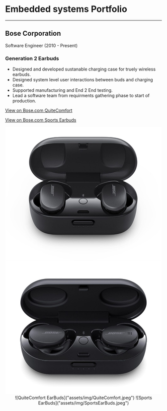 # Embedded systems Portfolio
---
## Bose Corporation
Software Engineer (2010 - Present)

### Generation 2 Earbuds

* Designed and developed sustanable charging case for truely wireless earbuds.
* Designed system level user interactions between buds and charging case.
* Supported manufacturing and End 2 End testing.
* Lead a software team from requirments gathering phase to start of production.

[View on Bose.com QuiteComfort](https://www.bose.com/en_us/products/headphones/earbuds/quietcomfort-earbuds.html#v=qc_earbuds_black)

[View on Bose.com Sports Earbuds](https://www.bose.com/en_us/products/headphones/earbuds/bose-sport-earbuds.html#v=sport_earbuds_triple_black)

<center><img src="assets/img/QuiteComfort.jpeg"/></center> <center><img src="assets/img/SportsEarBuds.jpeg"/></center>

<center>![QuiteComfort EarBuds]("assets/img/QuiteComfort.jpeg") ![Sports EarBuds]("assets/img/SportsEarBuds.jpeg")</center>

